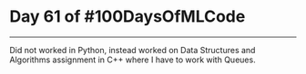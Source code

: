 # Day 61 of #100DaysOfMLCode

-----

Did not worked in Python, instead worked on Data Structures and Algorithms assignment in C++ where I have to work with Queues.